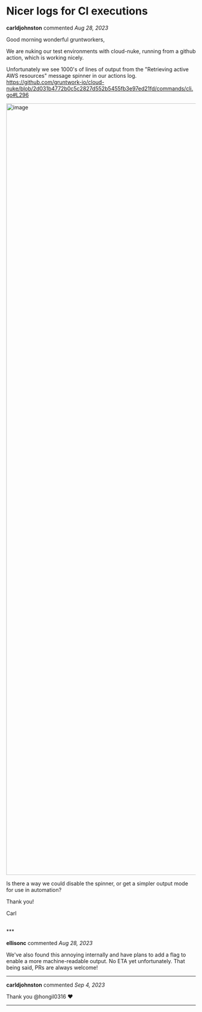 # Nicer logs for CI executions

**carldjohnston** commented *Aug 28, 2023*

Good morning wonderful gruntworkers,

We are nuking our test environments with cloud-nuke, running from a github action, which is working nicely.

Unfortunately we see 1000's of lines of output from the "Retrieving active AWS resources" message spinner in our actions log. https://github.com/gruntwork-io/cloud-nuke/blob/2d031b4772b0c5c2827d552b5455fb3e97ed21fd/commands/cli.go#L296

<img width="2047" alt="image" src="https://github.com/gruntwork-io/cloud-nuke/assets/10494326/45212b5f-4b70-42cb-a8c5-acaf35d7f946">

Is there a way we could disable the spinner, or get a simpler output mode for use in automation?

Thank you!

Carl

<br />
***


**ellisonc** commented *Aug 28, 2023*

We've also found this annoying internally and have plans to add a flag to enable a more machine-readable output. No ETA yet unfortunately. That being said, PRs are always welcome!
***

**carldjohnston** commented *Sep 4, 2023*

Thank you @hongil0316 ❤️ 
***

